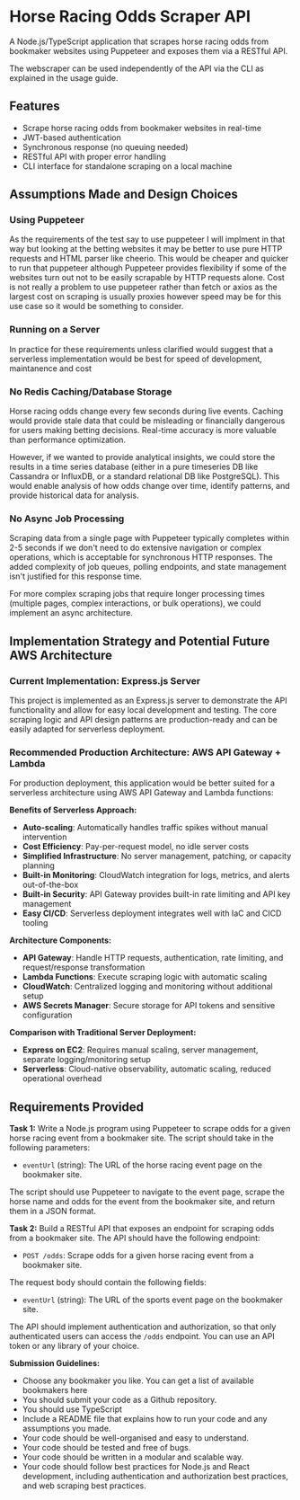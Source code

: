 # Horse Racing Odds Scraper API

A Node.js/TypeScript application that scrapes horse racing odds from bookmaker websites using Puppeteer and exposes them via a RESTful API. 

The webscraper can be used independently of the API via the CLI as explained in the usage guide.

## Features

-  Scrape horse racing odds from bookmaker websites in real-time
-  JWT-based authentication
-  Synchronous response (no queuing needed)
-  RESTful API with proper error handling
-  CLI interface for standalone scraping on a local machine

## Assumptions Made and Design Choices
### Using Puppeteer
As the requirements of the test say to use puppeteer I will implment in that way but looking at the betting websites it may be better to use pure HTTP requests and HTML parser like cheerio. This would be cheaper and quicker to run that puppeteer although Puppeteer provides flexibility if some of the websites turn out not to be easily scrapable by HTTP requests alone. Cost is not really a problem to use puppeteer rather than fetch or axios as the largest cost on scraping is usually proxies however speed may be for this use case so it would be something to consider.

### Running on a Server
In practice for these requirements unless clarified would suggest that a serverless implementation would be best for speed of development, maintanence and cost 

### No Redis Caching/Database Storage
Horse racing odds change every few seconds during live events. Caching would provide stale data that could be misleading or financially dangerous for users making betting decisions. Real-time accuracy is more valuable than performance optimization.

However, if we wanted to provide analytical insights, we could store the results in a time series database (either in a pure timeseries DB like Cassandra or InfluxDB, or a standard relational DB like PostgreSQL). This would enable analysis of how odds change over time, identify patterns, and provide historical data for analysis.

### No Async Job Processing
Scraping data from a single page with Puppeteer typically completes within 2-5 seconds if we don't need to do extensive navigation or complex operations, which is acceptable for synchronous HTTP responses. The added complexity of job queues, polling endpoints, and state management isn't justified for this response time. 

For more complex scraping jobs that require longer processing times (multiple pages, complex interactions, or bulk operations), we could implement an async architecture.

## Implementation Strategy and Potential Future AWS Architecture

### Current Implementation: Express.js Server
This project is implemented as an Express.js server to demonstrate the API functionality and allow for easy local development and testing. The core scraping logic and API design patterns are production-ready and can be easily adapted for serverless deployment.

### Recommended Production Architecture: AWS API Gateway + Lambda
For production deployment, this application would be better suited for a serverless architecture using AWS API Gateway and Lambda functions:

**Benefits of Serverless Approach:**
- **Auto-scaling**: Automatically handles traffic spikes without manual intervention
- **Cost Efficiency**: Pay-per-request model, no idle server costs
- **Simplified Infrastructure**: No server management, patching, or capacity planning
- **Built-in Monitoring**: CloudWatch integration for logs, metrics, and alerts out-of-the-box
- **Built-in Security**: API Gateway provides built-in rate limiting and API key management
- **Easy CI/CD**: Serverless deployment integrates well with IaC and CICD tooling

**Architecture Components:**
- **API Gateway**: Handle HTTP requests, authentication, rate limiting, and request/response transformation
- **Lambda Functions**: Execute scraping logic with automatic scaling
- **CloudWatch**: Centralized logging and monitoring without additional setup
- **AWS Secrets Manager**: Secure storage for API tokens and sensitive configuration

**Comparison with Traditional Server Deployment:**
- **Express on EC2**: Requires manual scaling, server management, separate logging/monitoring setup
- **Serverless**: Cloud-native observability, automatic scaling, reduced operational overhead


## Requirements Provided

**Task 1:**
Write a Node.js program using Puppeteer to scrape odds for a given horse racing event from a bookmaker site. The script should take in the following parameters:
- `eventUrl` (string): The URL of the horse racing event page on the bookmaker site.

The script should use Puppeteer to navigate to the event page, scrape the horse name and odds for the event from the bookmaker site, and return them in a JSON format.

**Task 2:**
Build a RESTful API that exposes an endpoint for scraping odds from a bookmaker site. The API should have the following endpoint:
- `POST /odds`: Scrape odds for a given horse racing event from a bookmaker site.

The request body should contain the following fields:
- `eventUrl` (string): The URL of the sports event page on the bookmaker site.

The API should implement authentication and authorization, so that only authenticated users can access the `/odds` endpoint. You can use an API token or any library of your choice.

**Submission Guidelines:**
- Choose any bookmaker you like. You can get a list of available bookmakers here
- You should submit your code as a Github repository.
- You should use TypeScript
- Include a README file that explains how to run your code and any assumptions you made.
- Your code should be well-organised and easy to understand.
- Your code should be tested and free of bugs.
- Your code should be written in a modular and scalable way.
- Your code should follow best practices for Node.js and React development, including authentication and authorization best practices, and web scraping best practices.